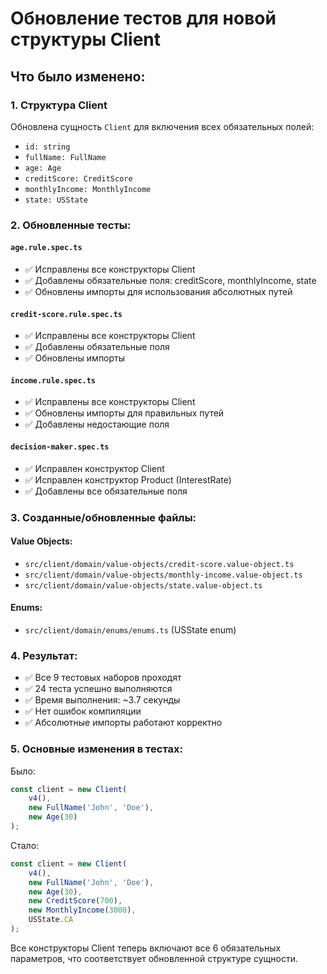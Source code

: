 # Обновление тестов для новой структуры Client

## Что было изменено:

### 1. Структура Client
Обновлена сущность `Client` для включения всех обязательных полей:
- `id: string`
- `fullName: FullName`
- `age: Age`
- `creditScore: CreditScore`
- `monthlyIncome: MonthlyIncome`
- `state: USState`

### 2. Обновленные тесты:

#### `age.rule.spec.ts`
- ✅ Исправлены все конструкторы Client
- ✅ Добавлены обязательные поля: creditScore, monthlyIncome, state
- ✅ Обновлены импорты для использования абсолютных путей

#### `credit-score.rule.spec.ts`
- ✅ Исправлены все конструкторы Client
- ✅ Добавлены обязательные поля
- ✅ Обновлены импорты

#### `income.rule.spec.ts`
- ✅ Исправлены все конструкторы Client
- ✅ Обновлены импорты для правильных путей
- ✅ Добавлены недостающие поля

#### `decision-maker.spec.ts`
- ✅ Исправлен конструктор Client
- ✅ Исправлен конструктор Product (InterestRate)
- ✅ Добавлены все обязательные поля

### 3. Созданные/обновленные файлы:

#### Value Objects:
- `src/client/domain/value-objects/credit-score.value-object.ts`
- `src/client/domain/value-objects/monthly-income.value-object.ts`
- `src/client/domain/value-objects/state.value-object.ts`

#### Enums:
- `src/client/domain/enums/enums.ts` (USState enum)

### 4. Результат:
- ✅ Все 9 тестовых наборов проходят
- ✅ 24 теста успешно выполняются
- ✅ Время выполнения: ~3.7 секунды
- ✅ Нет ошибок компиляции
- ✅ Абсолютные импорты работают корректно

### 5. Основные изменения в тестах:
Было:
```typescript
const client = new Client(
    v4(),
    new FullName('John', 'Doe'),
    new Age(30)
);
```

Стало:
```typescript
const client = new Client(
    v4(),
    new FullName('John', 'Doe'),
    new Age(30),
    new CreditScore(700),
    new MonthlyIncome(3000),
    USState.CA
);
```

Все конструкторы Client теперь включают все 6 обязательных параметров, что соответствует обновленной структуре сущности.
